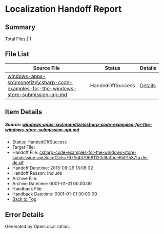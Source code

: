 # <a name='report-top'></a> Localization Handoff Report

## Summary
 Total Files | 1

## File List
 Source File | Status | Details 
 ----------- | ------ | ------- 
 [windows-apps-src\monetize\csharp-code-examples-for-the-windows-store-submission-api.md](https://github.com/Microsoft/windows-apps/blob/1f577f33563d6acd7d2f791a48176f9a6164d287/windows-apps-src/monetize/csharp-code-examples-for-the-windows-store-submission-api.md) | HandedOffSuccess | [Details](#9ae200699027f908cfc4b59dfc5035dcb09e93f64738)

## Item Details
##### <a name='9ae200699027f908cfc4b59dfc5035dcb09e93f64738'></a> Source: [windows-apps-src\monetize\csharp-code-examples-for-the-windows-store-submission-api.md](https://github.com/Microsoft/windows-apps/blob/1f577f33563d6acd7d2f791a48176f9a6164d287/windows-apps-src/monetize/csharp-code-examples-for-the-windows-store-submission-api.md)
* Status: HandedOffSuccess
* Target File: 
* Handoff File: [csharp-code-examples-for-the-windows-store-submission-api.8ccdf2c5c767f54370691120d8a1bce9501537fa.de-de.xlf](https://github.com/Microsoft/WDG.handoff/blob/823b80ee5bb797ad12c5e6cac45dfc748c0850f8/ol-handoff/Microsoft/windows-apps.de-de/master/csharp-code-examples-for-the-windows-store-submission-api.8ccdf2c5c767f54370691120d8a1bce9501537fa.de-de.xlf)
* Handoff Datetime: 2016-08-29 18:08:02
* Handoff Reason: Include
* Archive File: 
* Archive Datetime: 0001-01-01 00:00:00
* Handback File: 
* Handback Datetime: 0001-01-01 00:00:00
* [Back to Top](#report-top)


## Error Details

Generated by OpenLocalization.
